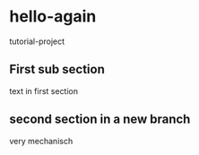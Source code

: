 # hello-again
tutorial-project

## First sub section
text in first section

## second section in a new branch
very mechanisch 

## 
